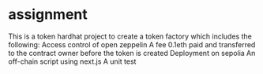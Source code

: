 
# assignment
This is a token hardhat project to create a token factory which includes the following:
Access control of open zeppelin 
A fee 0.1eth  paid and transferred to the contract owner before the token is created 
Deployment on sepolia
An off-chain script using next.js
A unit test 
